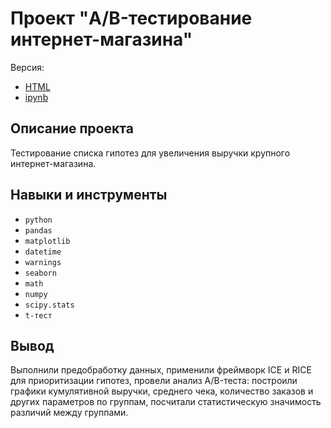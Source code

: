 # Проект "A/B-тестирование интернет-магазина"
Версия:
- [HTML](https://github.com/c3alex/yandex_practicum/blob/main/%D0%9F%D1%80%D0%BE%D0%B5%D0%BA%D1%82%2007.%20AB-%D1%82%D0%B5%D1%81%D1%82%D0%B8%D1%80%D0%BE%D0%B2%D0%B0%D0%BD%D0%B8%D0%B5%20%D0%B8%D0%BD%D1%82%D0%B5%D1%80%D0%BD%D0%B5%D1%82-%D0%BC%D0%B0%D0%B3%D0%B0%D0%B7%D0%B8%D0%BD%D0%B0/AB-%D1%82%D0%B5%D1%81%D1%82%D0%B8%D1%80%D0%BE%D0%B2%D0%B0%D0%BD%D0%B8%D0%B5%20%D0%B8%D0%BD%D1%82%D0%B5%D1%80%D0%BD%D0%B5%D1%82-%D0%BC%D0%B0%D0%B3%D0%B0%D0%B7%D0%B8%D0%BD%D0%B0.html)
- [ipynb](https://github.com/c3alex/yandex_practicum/blob/main/%D0%9F%D1%80%D0%BE%D0%B5%D0%BA%D1%82%2007.%20AB-%D1%82%D0%B5%D1%81%D1%82%D0%B8%D1%80%D0%BE%D0%B2%D0%B0%D0%BD%D0%B8%D0%B5%20%D0%B8%D0%BD%D1%82%D0%B5%D1%80%D0%BD%D0%B5%D1%82-%D0%BC%D0%B0%D0%B3%D0%B0%D0%B7%D0%B8%D0%BD%D0%B0/AB-%D1%82%D0%B5%D1%81%D1%82%D0%B8%D1%80%D0%BE%D0%B2%D0%B0%D0%BD%D0%B8%D0%B5%20%D0%B8%D0%BD%D1%82%D0%B5%D1%80%D0%BD%D0%B5%D1%82-%D0%BC%D0%B0%D0%B3%D0%B0%D0%B7%D0%B8%D0%BD%D0%B0.ipynb)


## Описание проекта

Тестирование списка гипотез для увеличения выручки крупного интернет-магазина.

## Навыки и инструменты

- `python`
- `pandas`
- `matplotlib`
- `datetime`
- `warnings`
- `seaborn`
- `math`  
- `numpy`
- `scipy.stats`
- `t-тест`

## Вывод

Выполнили предобработку данных, применили фреймворк ICE и RICE для приоритизации гипотез, провели анализ A/B-теста: построили графики кумулятивной выручки, среднего чека, количество заказов и других параметров по группам, посчитали статистическую значимость различий между группами.



 
